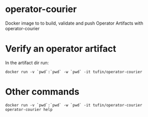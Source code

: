 # operator-courier
Docker image to to build, validate and push Operator Artifacts with operator-courier

# Verify an operator artifact 
In the artifact dir run:
```
docker run -v `pwd`:`pwd` -w `pwd` -it tufin/operator-courier
```

# Other commands
```
docker run -v `pwd`:`pwd` -w `pwd` -it tufin/operator-courier operator-courier help
```